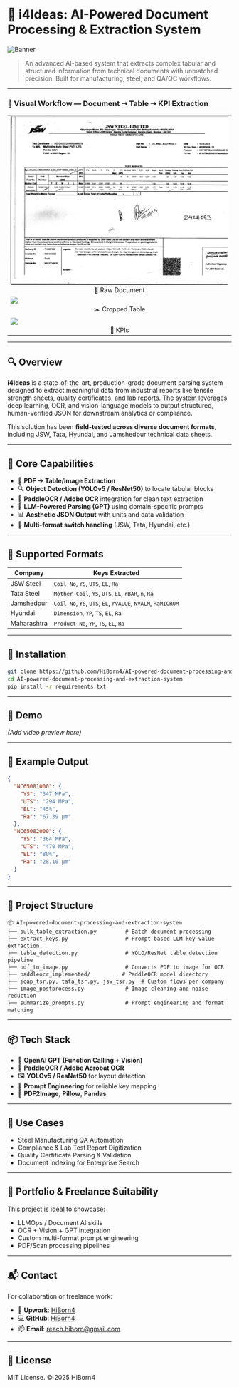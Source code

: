 # 🧠 i4Ideas: AI-Powered Document Processing & Extraction System

![Banner](/public/test1.png)

> An advanced AI-based system that extracts complex tabular and structured information from technical documents with unmatched precision. Built for manufacturing, steel, and QA/QC workflows.

---

### 📸 Visual Workflow — Document ➝ Table ➝ KPI Extraction

<table>
  <tr>
    <td><img src="/public/test2.png" width="100%"><br><center>📄 Raw Document</center></td>
  </tr>
  <tr>
    <td><img src="/public/table.png" width="100%"><br><center>✂️ Cropped Table</center></td>
  </tr>
  <tr>
    <td><img src="/public/final.png" width="100%"><br><center>🧠 KPIs</center></td>
  </tr>
</table>

---

## 🔍 Overview

**i4Ideas** is a state-of-the-art, production-grade document parsing system designed to extract meaningful data from industrial reports like tensile strength sheets, quality certificates, and lab reports. The system leverages deep learning, OCR, and vision-language models to output structured, human-verified JSON for downstream analytics or compliance.

This solution has been **field-tested across diverse document formats**, including JSW, Tata, Hyundai, and Jamshedpur technical data sheets.

---

## 🧠 Core Capabilities

- 📄 **PDF → Table/Image Extraction**
- 🔍 **Object Detection (YOLOv5 / ResNet50)** to locate tabular blocks
- 🧾 **PaddleOCR / Adobe OCR** integration for clean text extraction
- 🤖 **LLM-Powered Parsing (GPT)** using domain-specific prompts
- 📊 **Aesthetic JSON Output** with units and data validation
- 🔄 **Multi-format switch handling** (JSW, Tata, Hyundai, etc.)

---

## 📸 Supported Formats

| Company         | Keys Extracted                                                              |
|----------------|------------------------------------------------------------------------------|
| JSW Steel       | `Coil No`, `YS`, `UTS`, `EL`, `Ra`                                          |
| Tata Steel      | `Mother Coil`, `YS`, `UTS`, `EL`, `rBAR`, `n`, `Ra`                         |
| Jamshedpur      | `Coil No`, `YS`, `UTS`, `EL`, `rVALUE`, `NVALM`, `RaMICROM`                |
| Hyundai         | `Dimension`, `YP`, `TS`, `EL`, `Ra`                                         |
| Maharashtra     | `Product No`, `YP`, `TS`, `EL`, `Ra`                                        |

---

## 🚀 Installation

```bash
git clone https://github.com/HiBorn4/AI-powered-document-processing-and-extraction-system.git
cd AI-powered-document-processing-and-extraction-system
pip install -r requirements.txt
````

---

## 🎥 Demo

*(Add video preview here)*

---

## 🧪 Example Output

```json
{
  "NC65081000": {
    "YS": "347 MPa",
    "UTS": "294 MPa",
    "EL": "45%",
    "Ra": "67.39 μm"
  },
  "NC65082000": {
    "YS": "364 MPa",
    "UTS": "470 MPa",
    "EL": "80%",
    "Ra": "28.10 μm"
  }
}
```

---

## 📁 Project Structure

```
📦 AI-powered-document-processing-and-extraction-system
├── bulk_table_extraction.py         # Batch document processing
├── extract_keys.py                  # Prompt-based LLM key-value extraction
├── table_detection.py               # YOLO/ResNet table detection pipeline
├── pdf_to_image.py                  # Converts PDF to image for OCR
├── paddleocr_implemented/          # PaddleOCR model directory
├── jcap_tsr.py, tata_tsr.py, jsw_tsr.py  # Custom flows per company
├── image_postprocess.py             # Image cleaning and noise reduction
├── summarize_prompts.py             # Prompt engineering and format matching
```

---

## 📦 Tech Stack

* 🧠 **OpenAI GPT (Function Calling + Vision)**
* 🧾 **PaddleOCR / Adobe Acrobat OCR**
* 🖼️ **YOLOv5 / ResNet50** for layout detection
* 🧪 **Prompt Engineering** for reliable key mapping
* 📄 **PDF2Image**, **Pillow**, **Pandas**

---

## 🔐 Use Cases

* Steel Manufacturing QA Automation
* Compliance & Lab Test Report Digitization
* Quality Certificate Parsing & Validation
* Document Indexing for Enterprise Search

---

## 💼 Portfolio & Freelance Suitability

This project is ideal to showcase:

* LLMOps / Document AI skills
* OCR + Vision + GPT integration
* Custom multi-format prompt engineering
* PDF/Scan processing pipelines

---

## 📬 Contact

For collaboration or freelance work:

* 💼 **Upwork**: [HiBorn4](https://www.upwork.com/freelancers/~hiborn4)
* 💻 **GitHub**: [HiBorn4](https://github.com/HiBorn4)
* 📫 **Email**: [reach.hiborn@gmail.com](mailto:reach.hiborn4@gmail.com)

---

## 📝 License

MIT License. © 2025 HiBorn4